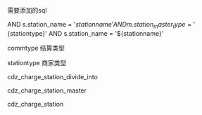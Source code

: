 需要添加的sql

AND  s.station_name = '${stationname}'
	AND m.station_master_type = '${stationtype}'
	AND s.station_name = '${stationname}'

commtype 结算类型

stationtype 商家类型

cdz_charge_station_divide_into

cdz_charge_station_master

cdz_charge_station